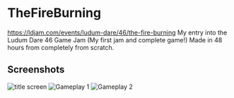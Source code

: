 # TheFireBurning
https://ldjam.com/events/ludum-dare/46/the-fire-burning 
My entry into the Ludum Dare 46 Game Jam (My first jam and complete game!) Made in 48 hours from completely from scratch.

## Screenshots
![title screen](https://static.jam.vg/raw/1b4/b2/z/2b34d.png)
![Gameplay 1](https://static.jam.vg/raw/1b4/b2/z/2b34e.png)
![Gameplay 2](https://static.jam.vg/raw/1b4/b2/z/2b350.png)

